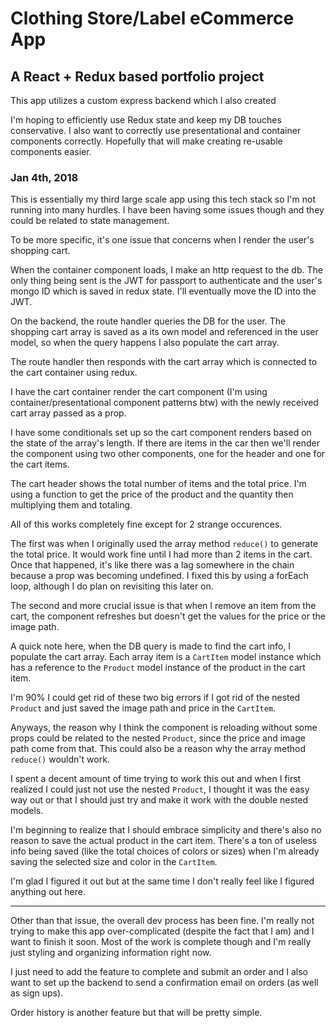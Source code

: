# Clothing Store/Label eCommerce App

## A React + Redux based portfolio project

This app utilizes a custom express backend which I also created

I'm hoping to efficiently use Redux state and keep my DB touches conservative. I also want to correctly use presentational and container components correctly. Hopefully that will make creating re-usable components easier.

### Jan 4th, 2018

This is essentially my third large scale app using this tech stack so I'm not running into many hurdles. I have been having some issues though and they could be related to state management.

To be more specific, it's one issue that concerns when I render the user's shopping cart.

When the container component loads, I make an http request to the db. The only thing being sent is the JWT for passport to authenticate and the user's mongo ID which is saved in redux state. I'll eventually move the ID into the JWT.

On the backend, the route handler queries the DB for the user. The shopping cart array is saved as a its own model and referenced in the user model, so when the query happens I also populate the cart array.

The route handler then responds with the cart array which is connected to the cart container using redux.

I have the cart container render the cart component (I'm using container/presentational component patterns btw) with the newly received cart array passed as a prop.

I have some conditionals set up so the cart component renders based on the state of the array's length. If there are items in the car then we'll render the component using two other components, one for the header and one for the cart items.

The cart header shows the total number of items and the total price. I'm using a function to get the price of the product and the quantity then multiplying them and totaling.

All of this works completely fine except for 2 strange occurences.

The first was when I originally used the array method `reduce()` to generate the total price. It would work fine until I had more than 2 items in the cart. Once that happened, it's like there was a lag somewhere in the chain because a prop was becoming undefined. I fixed this by using a forEach loop, although I do plan on revisiting this later on.

The second and more crucial issue is that when I remove an item from the cart, the component refreshes but doesn't get the values for the price or the image path.

A quick note here, when the DB query is made to find the cart info, I populate the cart array. Each array item is a `CartItem` model instance which has a reference to the `Product` model instance of the product in the cart item.

I'm 90% I could get rid of these two big errors if I got rid of the nested `Product` and just saved the image path and price in the `CartItem`.

Anyways, the reason why I think the component is reloading without some props could be related to the nested `Product`, since the price and image path come from that. This could also be a reason why the array method `reduce()` wouldn't work.

I spent a decent amount of time trying to work this out and when I first realized I could just not use the nested `Product`, I thought it was the easy way out or that I should just try and make it work with the double nested models.

I'm beginning to realize that I should embrace simplicity and there's also no reason to save the actual product in the cart item. There's a ton of useless info being saved (like the total choices of colors or sizes) when I'm already saving the selected size and color in the `CartItem`.

I'm glad I figured it out but at the same time I don't really feel like I figured anything out here.

---

Other than that issue, the overall dev process has been fine. I'm really not trying to make this app over-complicated (despite the fact that I am) and I want to finish it soon. Most of the work is complete though and I'm really just styling and organizing information right now.

I just need to add the feature to complete and submit an order and I also want to set up the backend to send a confirmation email on orders (as well as sign ups).

Order history is another feature but that will be pretty simple.

